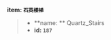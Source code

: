 <!-- BEGIN_AUTOGEN: do NOT edit in this block -->

**item: `石英楼梯`**

> * **name: ** Quartz_Stairs
> * **id: `187`**

<!-- END_AUTOGEN-->
